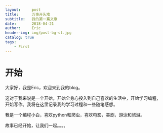 ```yaml
---
layout:     post
title:      万事开头难
subtitle:   我的第一篇文章
date:       2018-04-21
author:     Eric
header-img: img/post-bg-st.jpg
catalog: true
tags:
    - First
---
```


# 开始

大家好，我是Eric，欢迎来到我的blog。

这对于我来说是一个开始，开始全身心投入到自己喜欢的生活中，开始学习编程，开始写作。我将在这里记录我的学习过程和一些随笔感想。

我是一个编程小白，喜欢python和爬虫，喜欢电影，美剧，游泳和旅游。

故事已经开始，让我们一起。。。。
